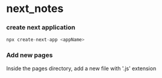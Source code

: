 # next_notes

### create next application
```javascript
npx create-next-app <appName>
```

### Add new pages
Inside the pages directory, add a new file with '.js' extension

### 

